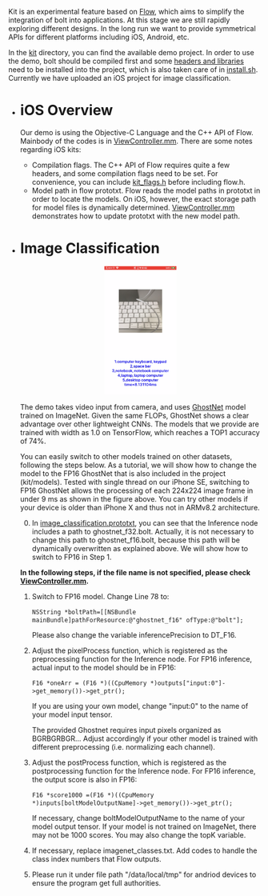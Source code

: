 Kit is an experimental feature based on [Flow](DEVELOPER.md), which aims to simplify the integration of bolt into applications. At this stage we are still rapidly exploring different designs. In the long run we want to provide symmetrical APIs for different platforms including iOS, Android, etc.

In the [kit](../kit) directory, you can find the available demo project. In order to use the demo, bolt should be compiled first and some [headers and libraries](../kit/iOS/setup_lib_iOS.sh) need to be installed into the project, which is also taken care of in [install.sh](../install.sh). Currently we have uploaded an iOS project for image classification.

- # iOS Overview

  Our demo is using the Objective-C Language and the C++ API of Flow. Mainbody of the codes is in [ViewController.mm](../kit/iOS/image_classification/ImageClassificationDemo/ViewController.mm). There are some notes regarding iOS kits:

  - Compilation flags. The C++ API of Flow requires quite a few headers, and some compilation flags need to be set. For convenience, you can include [kit_flags.h](../kit/iOS/image_classification/ImageClassificationDemo/libbolt/headers/kit_flags.h) before including flow.h.
  - Model path in flow prototxt. Flow reads the model paths in prototxt in order to locate the models. On iOS, however, the exact storage path for model files is dynamically determined. [ViewController.mm](../kit/iOS/image_classification/ImageClassificationDemo/ViewController.mm) demonstrates how to update prototxt with the new model path.

- # Image Classification

  <div align=center><img src="images/kit_demo.PNG" width = 30% height = 30% /></div>

  The demo takes video input from camera, and uses [GhostNet](https://github.com/huawei-noah/ghostnet) model trained on ImageNet. Given the same FLOPs, GhostNet shows a clear advantage over other lightweight CNNs. The models that we provide are trained with width as 1.0 on TensorFlow, which reaches a TOP1 accuracy of 74%.

  You can easily switch to other models trained on other datasets, following the steps below. As a tutorial, we will show how to change the model to the FP16 GhostNet that is also included in the project (kit/models). Tested with single thread on our iPhone SE, switching to FP16 GhostNet allows the processing of each 224x224 image frame in under 9 ms as shown in the figure above. You can try other models if your device is older than iPhone X and thus not in ARMv8.2 architecture.

  0. In [image_classification.prototxt](../kit/iOS/image_classification/ImageClassificationDemo/libbolt/image_classification.prototxt), you can see that the Inference node includes a path to ghostnet_f32.bolt. Actually, it is not necessary to change this path to ghostnet_f16.bolt, because this path will be dynamically overwritten as explained above. We will show how to switch to FP16 in Step 1.

    **In the following steps, if the file name is not specified, please check [ViewController.mm](../kit/iOS/image_classification/ImageClassificationDemo/ViewController.mm).**

  1. Switch to FP16 model. Change Line 78 to:

      ```
      NSString *boltPath=[[NSBundle mainBundle]pathForResource:@"ghostnet_f16" ofType:@"bolt"];
      ```
    
      Please also change the variable inferencePrecision to DT_F16.

  2. Adjust the pixelProcess function, which is registered as the preprocessing function for the Inference node. For FP16 inference, actual input to the model should be in FP16:

      ```
      F16 *oneArr = (F16 *)((CpuMemory *)outputs["input:0"]->get_memory())->get_ptr();
      ```

      If you are using your own model, change "input:0" to the name of your model input tensor.

      The provided Ghostnet requires input pixels organized as BGRBGRBGR... Adjust accordingly if your other model is trained with different preprocessing (i.e. normalizing each channel).

  3. Adjust the postProcess function, which is registered as the postprocessing function for the Inference node. For FP16 inference, the output score is also in FP16:

      ```
      F16 *score1000 =(F16 *)((CpuMemory *)inputs[boltModelOutputName]->get_memory())->get_ptr();
      ```

      If necessary, change boltModelOutputName to the name of your model output tensor. If your model is not trained on ImageNet, there may not be 1000 scores. You may also change the topK variable.

  4. If necessary, replace imagenet_classes.txt. Add codes to handle the class index numbers that Flow outputs.

  5. Please run it under file path "/data/local/tmp" for andriod devices to ensure the program get full authorities.

